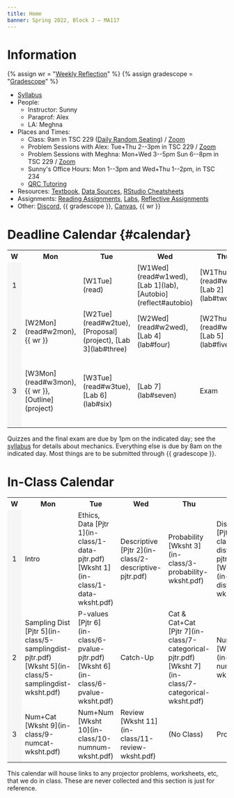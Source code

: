 ```yaml
---
title: Home
banner: Spring 2022, Block J — MA117
---
```



# Information

{% assign wr = "[Weekly Reflection](https://docs.google.com/forms/d/e/1FAIpQLSdNr0jMX3X6paeNy8V9k2rGw6Hibr4JlK5REySZQKtXT2qbsw/viewform)" %}
{% assign gradescope = "[Gradescope](https://www.gradescope.com/courses/340569)" %}

* [Syllabus](syllabus)
* People: 
    - Instructor: Sunny
    - Paraprof: Alex
    - LA: Meghna
* Places and Times: 
    - Class: 9am in TSC 229 ([Daily Random Seating](https://docs.google.com/spreadsheets/d/10qqhiiE3WiiB7AdlYLgBSjyG6_N_SbrVLhTU_3o0BhE/edit?usp=sharing)) / [Zoom](https://canvas.coloradocollege.edu/courses/36048/external_tools/483)
    - Problem Sessions with Alex: Tue+Thu 2--3pm in TSC 229 / [Zoom](https://canvas.coloradocollege.edu/courses/36048/announcements)
    - Problem Sessions with Meghna: Mon+Wed 3--5pm Sun 6--8pm in TSC 229 / [Zoom](https://canvas.coloradocollege.edu/courses/36048/announcements)
    - Sunny's Office Hours: Mon 1--3pm and Wed+Thu 1--2pm, in TSC 234
    - [QRC Tutoring](https://www.coloradocollege.edu/offices/qrc/blocktutorschedule/)
* Resources: [Textbook](https://www.openintro.org/book/os/), [Data Sources](../data), [RStudio Cheatsheets](https://www.rstudio.com/resources/cheatsheets/)
* Assignments: [Reading Assignments](read), [Labs](lab), [Reflective Assignments](reflect)
* Other: [Discord](https://discord.gg/VRRJrutz), {{ gradescope }}, [Canvas](https://canvas.coloradocollege.edu/courses/36048), {{ wr }}

# Deadline Calendar {#calendar}

<table width="100%">
<tr>
<th style="text-align: center;" width="5%">W</th>
<th width="19%">Mon</th>
<th width="19%">Tue</th>
<th width="19%">Wed</th>
<th width="19%">Thu</th>
<th width="19%">Fri</th>
</tr>

<tr>
<td style="background-color: #f5f5f5; text-align: center;">1</td>
<td>
    &nbsp;
</td>
<td>
    [W1Tue](read)
</td>
<td>
    [W1Wed](read#w1wed), [Lab 1](lab), [Autobio](reflect#autobio)
</td>
<td>
    [W1Thu](read#w1thu), [Lab 2](lab#two)
</td>
<td>
    [W1Fri](read#w1fri), Quiz 1
</td>
</tr>

<tr>
<td style="background-color: #f5f5f5; text-align: center;">2</td>
<td>
    [W2Mon](read#w2mon), {{ wr }}
</td>
<td>
    [W2Tue](read#w2tue), [Proposal](project), [Lab 3](lab#three)
</td>
<td>
    [W2Wed](read#w2wed), [Lab 4](lab#four)
</td>
<td>
    [W2Thu](read#w2thu), [Lab 5](lab#five)
</td>
<td>
    [W2Fri](read#w2fri), Quiz 2
</td>
</tr>


<tr>
<td style="background-color: #f5f5f5; text-align: center;">3</td>
<td>
    [W3Mon](read#w3mon), {{ wr }}, [Outline](project)
</td>
<td>
    [W3Tue](read#w3tue), [Lab 6](lab#six)
</td>
<td>
    [Lab 7](lab#seven)
</td>
<td>
    Exam
</td>
<td>
    [Final Reflection](reflect#final-reflection), [Paper](project), [Presentation](project)
</td>
</tr>
</table>

Quizzes and the final exam are due by 1pm on the indicated day; see the [syllabus](syllabus#quizzes) for details about mechanics. Everything else is due by 8am on the indicated day. Most things are to be submitted through {{ gradescope }}. 

# In-Class Calendar

<table width="100%">
<tr>
<th style="text-align: center;" width="5%">W</th>
<th width="19%">Mon</th>
<th width="19%">Tue</th>
<th width="19%">Wed</th>
<th width="19%">Thu</th>
<th width="19%">Fri</th>
</tr>

<tr>
<td style="background-color: #f5f5f5; text-align: center;">1</td>
<td>
Intro
</td>
<td>
Ethics, Data  
[Pjtr 1](in-class/1-data-pjtr.pdf)  
[Wksht 1](in-class/1-data-wksht.pdf)
</td>
<td>
Descriptive  
[Pjtr 2](in-class/2-descriptive-pjtr.pdf)
</td>
<td>
Probability  
[Wksht 3](in-class/3-probability-wksht.pdf)
</td>
<td>
Distributions  
[Pjtr 4](in-class/4-distributions-pjtr.pdf)  
[Wksht 4](in-class/4-distributions-wksht.pdf)
</td>
</tr>

<tr>
<td style="background-color: #f5f5f5; text-align: center;">2</td>
<td>
Sampling Dist  
[Pjtr 5](in-class/5-samplingdist-pjtr.pdf)  
[Wksht 5](in-class/5-samplingdist-wksht.pdf)
</td>
<td>
P-values  
[Pjtr 6](in-class/6-pvalue-pjtr.pdf)  
[Wksht 6](in-class/6-pvalue-wksht.pdf)
</td>
<td>
Catch-Up
</td>
<td>
Cat & Cat+Cat
[Pjtr 7](in-class/7-categorical-pjtr.pdf)  
[Wksht 7](in-class/7-categorical-wksht.pdf)
</td>
<td>
Numerical  
[Wksht 8](in-class/8-numerical-wksht.pdf)
</td>
</tr>

<tr>
<td style="background-color: #f5f5f5; text-align: center;">3</td>
<td>
Num+Cat  
[Wksht 9](in-class/9-numcat-wksht.pdf)
</td>
<td>
Num+Num  
[Wksht 10](in-class/10-numnum-wksht.pdf)
</td>
<td>
Review  
[Wksht 11](in-class/11-review-wksht.pdf)
</td>
<td>
(No Class)
</td>
<td>
Projects
</td>
</tr>
</table>

This calendar will house links to any projector problems, worksheets, etc, that we do in class. These are never collected and this section is just for reference.  

